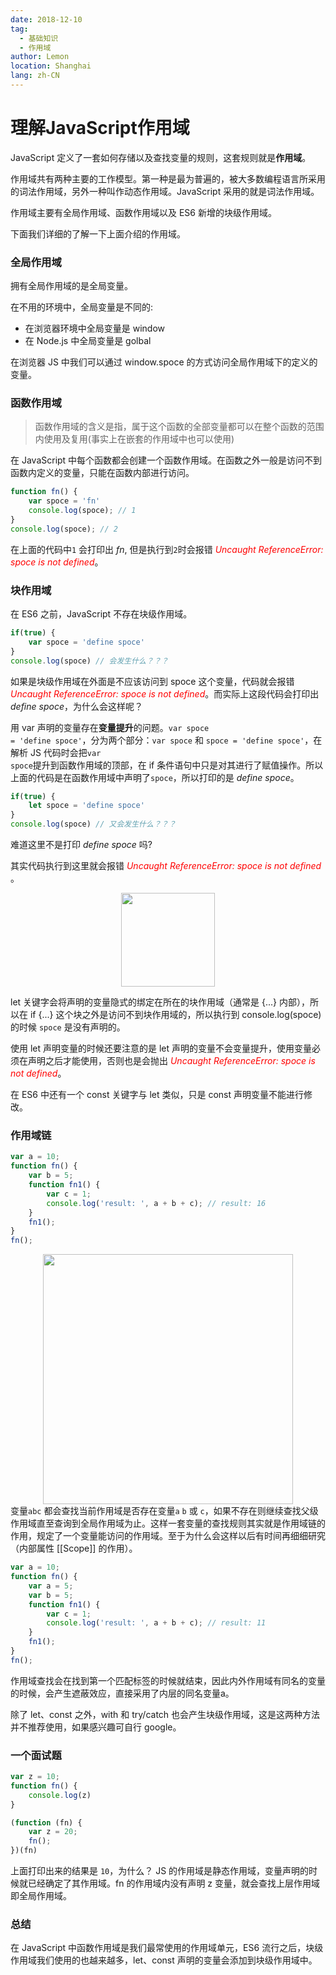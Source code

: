 ```yaml
---
date: 2018-12-10
tag:
  - 基础知识
  - 作用域
author: Lemon
location: Shanghai
lang: zh-CN
---
```


# 理解JavaScript作用域

JavaScript 定义了一套如何存储以及查找变量的规则，这套规则就是**作用域**。

作用域共有两种主要的工作模型。第一种是最为普遍的，被大多数编程语言所采用的词法作用域，另外一种叫作动态作用域。JavaScript 采用的就是词法作用域。

作用域主要有全局作用域、函数作用域以及 ES6 新增的块级作用域。
<!-- more -->
下面我们详细的了解一下上面介绍的作用域。

### 全局作用域
拥有全局作用域的是全局变量。

在不用的环境中，全局变量是不同的:
- 在浏览器环境中全局变量是 window
- 在 Node.js 中全局变量是 golbal

在浏览器 JS 中我们可以通过 window.spoce 的方式访问全局作用域下的定义的变量。
### 函数作用域
> 函数作用域的含义是指，属于这个函数的全部变量都可以在整个函数的范围内使用及复用(事实上在嵌套的作用域中也可以使用)

在 JavaScript 中每个函数都会创建一个函数作用域。在函数之外一般是访问不到函数内定义的变量，只能在函数内部进行访问。
```javascript
function fn() {
    var spoce = 'fn'
    console.log(spoce); // 1
}
console.log(spoce); // 2
```
在上面的代码中<code>1</code> 会打印出 *fn*,
但是执行到<code>2</code>时会报错 <em style="color: red">Uncaught ReferenceError: spoce is not defined</em>。

### 块作用域
在 ES6 之前，JavaScript 不存在块级作用域。
```javascript
if(true) {
    var spoce = 'define spoce'
}
console.log(spoce) // 会发生什么？？？
```
如果是块级作用域在外面是不应该访问到 spoce 这个变量，代码就会报错 <em style="color: red">Uncaught ReferenceError: spoce is not defined</em>。而实际上这段代码会打印出 *define spoce*，为什么会这样呢？

用 var 声明的变量存在**变量提升**的问题。<code>var spoce = 'define spoce'</code>，分为两个部分：<code>var spoce</code> 和 <code>spoce = 'define spoce'</code>，在解析 JS 代码时会把<code>var spoce</code>提升到函数作用域的顶部，在 if 条件语句中只是对其进行了赋值操作。所以上面的代码是在函数作用域中声明了<code>spoce</code>，所以打印的是 *define spoce*。

```javascript
if(true) {
    let spoce = 'define spoce'
}
console.log(spoce) // 又会发生什么？？？
```
难道这里不是打印 *define spoce* 吗?

其实代码执行到这里就会报错 <em style="color: red">Uncaught ReferenceError: spoce is not defined</em> 。
<div align=center>
<img width = "150" height = "150" src="https://raw.githubusercontent.com/volcanoliuc/blog/master/images/7e9adf9d26b1a18ffaf7f80129344279.gif"/>
</div>

let 关键字会将声明的变量隐式的绑定在所在的块作用域（通常是 {...} 内部），所以在 if {...} 这个块之外是访问不到块作用域的，所以执行到 console.log(spoce) 的时候 <code>spoce</code> 是没有声明的。

使用 let 声明变量的时候还要注意的是 let 声明的变量不会变量提升，使用变量必须在声明之后才能使用，否则也是会抛出 <em style="color: red">Uncaught ReferenceError: spoce is not defined</em>。

在 ES6 中还有一个 const 关键字与 let 类似，只是 const 声明变量不能进行修改。

### 作用域链
```javascript
var a = 10;
function fn() {
    var b = 5;
    function fn1() {
        var c = 1;
        console.log('result: ', a + b + c); // result: 16
    }
    fn1();
}
fn();
```
<div align=center>
<img height = "400" src="https://raw.githubusercontent.com/volcanoliuc/blog/master/images/spoce.png"/>
</div>
变量<code>a</code><code>b</code><code>c</code> 都会查找当前作用域是否存在变量<code>a</code> <code>b</code> 或 <code>c</code>，如果不存在则继续查找父级作用域直至查询到全局作用域为止。这样一套变量的查找规则其实就是作用域链的作用，规定了一个变量能访问的作用域。至于为什么会这样以后有时间再细细研究（内部属性 [[Scope]] 的作用）。

```javascript
var a = 10;
function fn() {
    var a = 5;
    var b = 5;
    function fn1() {
        var c = 1;
        console.log('result: ', a + b + c); // result: 11
    }
    fn1();
}
fn();
```
作用域查找会在找到第一个匹配标签的时候就结束，因此内外作用域有同名的变量的时候，会产生遮蔽效应，直接采用了内层的同名变量a。

除了 let、const 之外，with 和 try/catch 也会产生块级作用域，这是这两种方法并不推荐使用，如果感兴趣可自行 google。

### 一个面试题
```javascript
var z = 10;
function fn() {
    console.log(z)
}

(function (fn) {
    var z = 20;
    fn();
})(fn)
```
上面打印出来的结果是 `10`，为什么？
JS 的作用域是静态作用域，变量声明的时候就已经确定了其作用域。fn 的作用域内没有声明 z 变量，就会查找上层作用域即全局作用域。


### 总结
在 JavaScript 中函数作用域是我们最常使用的作用域单元，ES6 流行之后，块级作用域我们使用的也越来越多，let、const 声明的变量会添加到块级作用域中。

